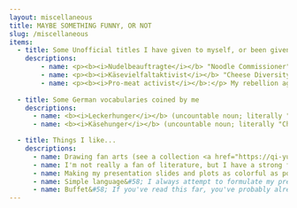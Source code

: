 ```yaml
---
layout: miscellaneous
title: MAYBE SOMETHING FUNNY, OR NOT
slug: /miscellaneous
items:
  - title: Some Unofficial titles I have given to myself, or been given by people close to me
    descriptions: 
        - name: <p><b><i>Nudelbeauftragte</i></b> "Noodle Commissioner":</p> A title my partner gave me. Whenever we cook spaghetti or pasta, I am the one who regularly stirs the noodles so that they don't stick to the bottom of the pot. I found the importance of this task too underestimated; every kitchen should have a <i>Nudelbeauftragte</i>. In my opinion, it is crucial and substantial than many research works. 
        - name: <p><b><i>Käsevielfaltaktivist</i></b> "Cheese Diversity Activist":</p> As a typical half-Mongolian who grew up in Inner Mongolia, I cannot underestimate how much I love cheese (and diary products in general). And I'm deeply impressed by the diversity of cheese in Europe. 
        - name: <p><b><i>Pro-meat activist</i></b>:</p> My rebellion against vegetarianism and veganism. 
    
  - title: Some German vocabularies coined by me
    descriptions:
      - name: <b><i>Leckerhunger</i></b> (uncountable noun; literally "Yummy-Hunger")&#58; It describes the situation at meal time that you are actually full, but the food is so tasty that you still want to eat one more bite, and one more, and one more.
      - name: <b><i>Käsehunger</i></b> (uncountable noun; literally "Cheese-Hunger")&#58; I'm so often attacked by strong longing for cheese. I thought I need a word to describe this feeling.

  - title: Things I like...
    descriptions:
      - name: Drawing fan arts (see a collection <a href="https://qi-yu.github.io/horcrux/">here</a>)
      - name: I'm not really a fan of literature, but I have a strong fondness of poems and lyrics <br>My favorite poets? <a href="https://en.wikipedia.org/wiki/Yuan_Zhen">Yuan Zhen</a> (779-821); <a href="https://en.wikipedia.org/wiki/Jiang_Kui">Jiang Kui</a> (1155-1221) 
      - name: Making my presentation slides and plots as colorful as possible
      - name: Simple language&#58; I always attempt to formulate my presentations and papers in simple plain language, even if it sometimes might not work. I dislike when people use jargons and complex sentences to make their content looking more important.
      - name: Buffet&#58; If you've read this far, you've probably already guessed that I love to eat. Yep, I eat a lot, even if my body figure does not indicate this.
---
```

